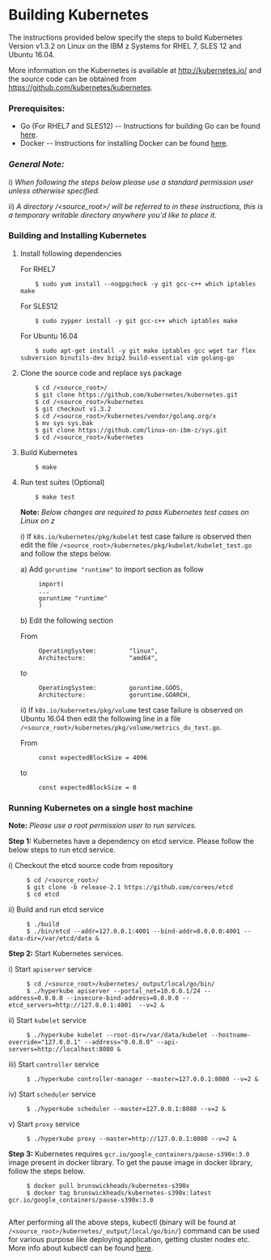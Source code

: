 <!---PACKAGE:Kubernetes--->
<!---DISTRO:SLES 12:1.3.2--->
<!---DISTRO:RHEL 7.1:1.3.2--->
<!---DISTRO:Ubuntu 16.x:1.3.2--->

# Building Kubernetes

The instructions provided below specify the steps to build Kubernetes Version v1.3.2 on Linux on the IBM z Systems for RHEL 7, SLES 12 and Ubuntu 16.04.

More information on the Kubernetes is available at http://kubernetes.io/ and the source code can be obtained from https://github.com/kubernetes/kubernetes.

### Prerequisites:
  * Go (For RHEL7 and SLES12)
  -- Instructions for building Go can be found [here](https://github.com/linux-on-ibm-z/docs/wiki/Building-Go).
  * Docker
  -- Instructions for installing Docker can be found [here](https://www.ibm.com/developerworks/linux/linux390/docker.html).

### _**General Note:**_
i)  _When following the steps below please use a standard permission user unless otherwise specified._

ii) _A directory /\<source_root\>/ will be referred to in these instructions, this is a temporary writable directory anywhere you'd like to place it._

### Building and Installing Kubernetes
1. Install following dependencies
   
   For RHEL7
    ```
        $ sudo yum install --nogpgcheck -y git gcc-c++ which iptables make
    ```
   For SLES12
    ```
        $ sudo zypper install -y git gcc-c++ which iptables make
    ```
   For Ubuntu 16.04
    ```
        $ sudo apt-get install -y git make iptables gcc wget tar flex subversion binutils-dev bzip2 build-essential vim golang-go
    ```


2. Clone the source code and replace sys package
    ``` 
        $ cd /<source_root>/
        $ git clone https://github.com/kubernetes/kubernetes.git
        $ cd /<source_root>/kubernetes
        $ git checkout v1.3.2
        $ cd /<source_root>/kubernetes/vendor/golang.org/x 
        $ mv sys sys.bak 
        $ git clone https://github.com/linux-on-ibm-z/sys.git 
        $ cd /<source_root>/kubernetes
    ```
 
3. Build Kubernetes

    ```
        $ make
    ```

4. Run test suites (Optional)
    ```
        $ make test
    ```
    **Note:** *Below changes are required to pass Kubernetes test cases on Linux on z*

   i) If `k8s.io/kubernetes/pkg/kubelet` test case failure is observed then edit the file `/<source_root>/kubernetes/pkg/kubelet/kubelet_test.go` and follow the steps below.

   a) Add `goruntime "runtime"` to import section as follow
   ```
        import(
        ...
        goruntime "runtime"
        )
   ```
   b) Edit the following section 

   From  
   ```
        OperatingSystem:         "linux",
        Architecture:            "amd64",
   ```  
   to  
   ```
        OperatingSystem:         goruntime.GOOS,
        Architecture:            goruntime.GOARCH,
   ```  

   ii) If `k8s.io/kubernetes/pkg/volume` test case failure is observed on Ubuntu 16.04 then edit the following line in a file `/<source_root>/kubernetes/pkg/volume/metrics_du_test.go`.

   From  
   ```
        const expectedBlockSize = 4096
   ```  
   to  
   ```
        const expectedBlockSize = 0
   ``` 

### Running Kubernetes on a single host machine

**Note:** *Please use a root permission user to run services.* 

**Step 1:** Kubernetes have a dependency on etcd service. Please follow the below steps to run etcd service.

i) Checkout the etcd source code from repository
   ```
        $ cd /<source_root>/
        $ git clone -b release-2.1 https://github.com/coreos/etcd
        $ cd etcd
   ```

ii) Build and run etcd service
   ```
        $ ./build
        $ ./bin/etcd --addr=127.0.0.1:4001 --bind-addr=0.0.0.0:4001 --data-dir=/var/etcd/data &
   ```

**Step 2:** Start Kubernetes services.
  

i) Start `apiserver` service
   ``` 
        $ cd /<source_root>/kubernetes/_output/local/go/bin/
        $ ./hyperkube apiserver --portal_net=10.0.0.1/24 --address=0.0.0.0 --insecure-bind-address=0.0.0.0 --etcd_servers=http://127.0.0.1:4001  --v=2 &
   ```

ii) Start `kubelet` service
   ```
        $ ./hyperkube kubelet --root-dir=/var/data/kubelet --hostname-override="127.0.0.1" --address="0.0.0.0" --api-servers=http://localhost:8080 &
   ```

iii) Start `controller` service
   ``` 
        $ ./hyperkube controller-manager --master=127.0.0.1:8080 --v=2 &
   ```

iv) Start `scheduler` service
   ```
        $ ./hyperkube scheduler --master=127.0.0.1:8080 --v=2 &
   ```

v) Start `proxy` service
   ``` 
        $ ./hyperkube proxy --master=http://127.0.0.1:8080 --v=2 &
   ```

**Step 3:** Kubernetes requires `gcr.io/google_containers/pause-s390x:3.0` image present in docker library. To get the pause image in docker library, follow the steps below.


   ```
        $ docker pull brunswickheads/kubernetes-s390x
        $ docker tag brunswickheads/kubernetes-s390x:latest gcr.io/google_containers/pause-s390x:3.0
        
   ```

After performing all the above steps, kubectl (binary will be found at `/<source_root>/kubernetes/_output/local/go/bin/`) command can be used for various purpose like deploying application, getting cluster nodes etc. More info about kubectl can be found [here](http://kubernetes.io/docs/user-guide/kubectl/kubectl/).
